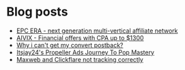 # Blog posts
<!-- BLOG-POST-LIST:START -->
- [EPC ERA - next generation multi-vertical affiliate network](https://afflift.com/f/threads/epc-era-next-generation-multi-vertical-affiliate-network.9872/)
- [AIVIX - Financial offers with CPA up to $1300](https://afflift.com/f/threads/aivix-financial-offers-with-cpa-up-to-1300.8167/)
- [Why i can&#39;t get my convert postback?](https://afflift.com/f/threads/why-i-cant-get-my-convert-postback.10137/)
- [Itsjay24&#39;s Propeller Ads Journey To Pop Mastery](https://afflift.com/f/threads/itsjay24s-propeller-ads-journey-to-pop-mastery.10146/)
- [Maxweb and Clickflare not tracking correctly](https://afflift.com/f/threads/maxweb-and-clickflare-not-tracking-correctly.10152/)
<!-- BLOG-POST-LIST:END -->
